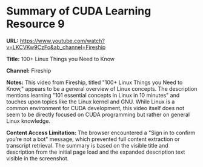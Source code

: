 # Summary of CUDA Learning Resource 9

**URL:** https://www.youtube.com/watch?v=LKCVKw9CzFo&ab_channel=Fireship

**Title:** 100+ Linux Things you Need to Know

**Channel:** Fireship

**Notes:**
This video from Fireship, titled "100+ Linux Things you Need to Know," appears to be a general overview of Linux concepts. The description mentions learning "101 essential concepts in Linux in 10 minutes" and touches upon topics like the Linux kernel and GNU. While Linux is a common environment for CUDA development, this video itself does not seem to be directly focused on CUDA programming but rather on general Linux knowledge.

**Content Access Limitation:** The browser encountered a "Sign in to confirm you’re not a bot" message, which prevented full content extraction or transcript retrieval. The summary is based on the visible title and description from the initial page load and the expanded description text visible in the screenshot.
